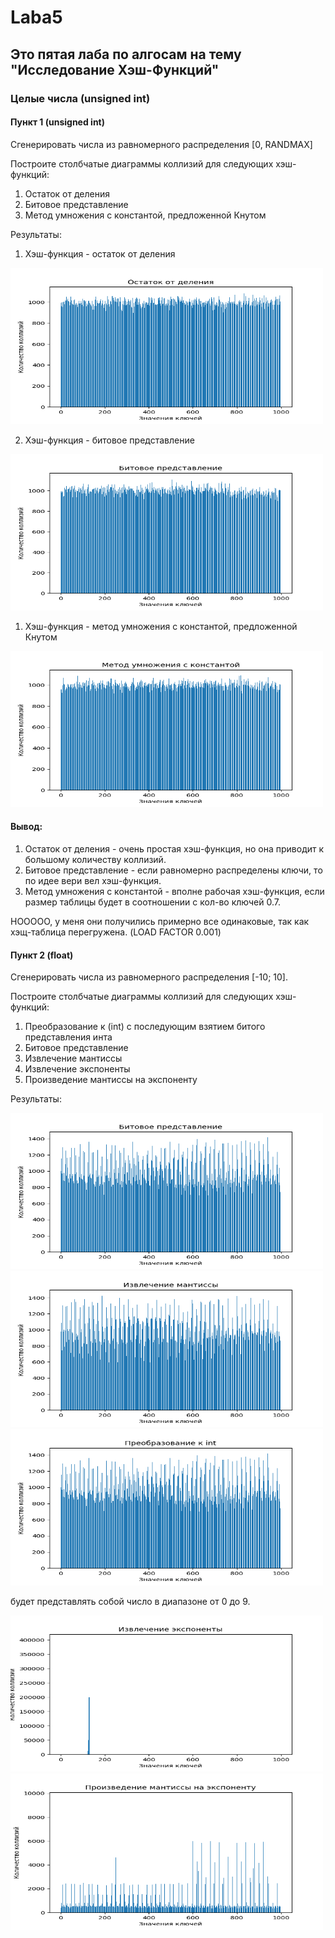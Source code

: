 # Laba5

## Это пятая лаба по алгосам на тему "Исследование Хэш-Функций"

### Целые числа (unsigned int)

#### Пункт 1 (unsigned int)
Сгенерировать числа из равномерного распределения [0, RANDMAX]

Построите столбчатые диаграммы коллизий для следующих хэш-функций:

1. Остаток от деления
2. Битовое представление
3. Метод умножения с константой, предложенной Кнутом

Результаты:

1. Хэш-функция - остаток от деления

<img src = "./Pictures/остаток_от_деления.png" width="500" height="250">

2. Хэш-функция - битовое представление

<img src = "./Pictures/битовое_представление.png" width="500" height="250">

1. Хэш-функция - метод умножения с константой, предложенной Кнутом

<img src = "./Pictures/метод_умножения_с_константой.png" width="500" height="250">

#### Вывод:
1. Остаток от деления - очень простая хэш-функция, но она приводит к большому количеству коллизий.
2. Битовое представление - если равномерно распределены ключи, то по идее вери вел хэш-функция.
3. Метод умножения с константой - вполне рабочая хэш-функция, если размер таблицы будет в соотношении с кол-во ключей 0.7.

НООООО, у меня они получились примерно все одинаковые, так как хэщ-таблица перегружена. (LOAD FACTOR 0.001)

#### Пункт 2 (float)
Сгенерировать числа из равномерного распределения [-10; 10].

Построите столбчатые диаграммы коллизий для следующих хэш-функций:
1. Преобразование к (int) c последующим взятием битого представления инта
2. Битовое представление
3. Извлечение мантиссы
4. Извлечение экспоненты
5. Произведение мантиссы на экспоненту

Результаты:

<img src = "./Pictures/битовое_представление(float).png" width="500" height="250">
<img src = "./Pictures/извлечение_мантиссы.png" width="500" height="250">
<img src = "./Pictures/преобразование_к_int.png" width="500" height="250">

будет представлять собой число в диапазоне от 0 до 9.

<img src = "./Pictures/извлечение_экспоненты.png" width="500" height="250">
<img src = "./Pictures/Произведение_мант_эксп.png" width="500" height="250">
